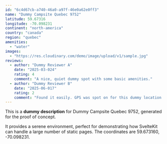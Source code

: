 ```yaml
---
id: "6c4d67cb-a740-46a0-a97f-46e0a62e0ff3"
name: "Dummy Campsite Quebec 9752"
latitude: 59.67316
longitude: -70.098231
continent: "north-america"
country: "canada"
region: "quebec"
amenities:
  - "water"
images:
  - "https://res.cloudinary.com/demo/image/upload/v1/sample.jpg"
reviews:
  - author: "Dummy Reviewer A"
    date: "2025-03-024"
    rating: 4
    comment: "A nice, quiet dummy spot with some basic amenities."
  - author: "Dummy Reviewer B"
    date: "2025-06-017"
    rating: 2
    comment: "Found it easily. GPS was spot on for this dummy location."
---
```


This is a **dummy description** for Dummy Campsite Quebec 9752, generated for the proof of concept.

It provides a serene environment, perfect for demonstrating how SvelteKit can handle a large number of static pages. The coordinates are 59.673160, -70.098231.
